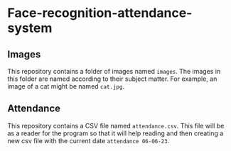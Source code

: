 # Face-recognition-attendance-system
## Images
This repository contains a folder of images named `images`. The images in this folder are named according to their subject matter. For example, an image of a cat might be named `cat.jpg`.

## Attendance
This repository contains a CSV file named `attendance.csv`. This file will be as a reader for the program so that it will help reading and then creating a new csv file with the current date `attendance 06-06-23`.

